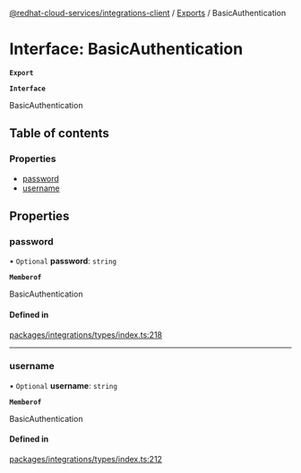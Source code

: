 [@redhat-cloud-services/integrations-client](../README.md) / [Exports](../modules.md) / BasicAuthentication

# Interface: BasicAuthentication

**`Export`**

**`Interface`**

BasicAuthentication

## Table of contents

### Properties

- [password](BasicAuthentication.md#password)
- [username](BasicAuthentication.md#username)

## Properties

### password

• `Optional` **password**: `string`

**`Memberof`**

BasicAuthentication

#### Defined in

[packages/integrations/types/index.ts:218](https://github.com/RedHatInsights/javascript-clients/blob/master/packages/integrations/types/index.ts#L218)

___

### username

• `Optional` **username**: `string`

**`Memberof`**

BasicAuthentication

#### Defined in

[packages/integrations/types/index.ts:212](https://github.com/RedHatInsights/javascript-clients/blob/master/packages/integrations/types/index.ts#L212)
